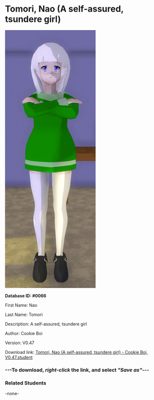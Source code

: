 # Tomori, Nao (A self-assured, tsundere girl)

<img src="Files/Images/Tomori, Nao (A self-assured, tsundere girl).png" title="Tomori, Nao (A self-assured, tsundere girl) - Cookie Boi, V0.47">

**Database ID: #0066**

First Name: Nao

Last Name: Tomori

Description: A self-assured, tsundere girl

Author: Cookie Boi

Version: V0.47

Download link: <a href="https://raw.githubusercontent.com/Arbiter1223/Daigaku-Gurashi-Custom-Students/master/Files/Studen%20Files/Tomori%2C%20Nao%20(A%20self-assured%2C%20tsundere%20girl)%20-%20Cookie%20Boi%2C%20V0.47.student">Tomori, Nao (A self-assured, tsundere girl) - Cookie Boi, V0.47.student</a>

### ---**To download, _right-click_ the link, and select _"Save as"_**---

### Related Students

-none-
